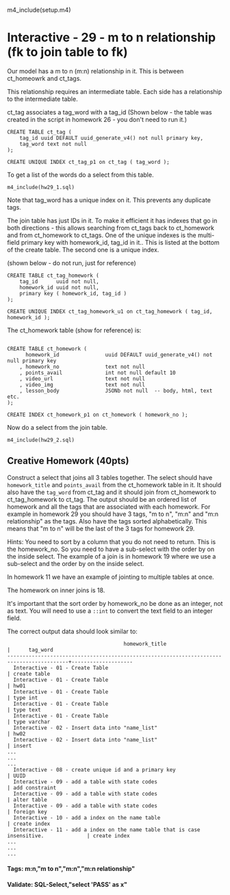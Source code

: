 
m4_include(setup.m4)

# Interactive - 29 - m to n relationship				(fk to join table to fk)

Our model has a m to n (m:n) relationship in it.  This is between ct_homeowrk
and ct_tags.

This relationship requires an intermediate table.  Each side has a relationship
to the intermediate table.


ct_tag associates a tag_word with a tag_id  (Shown below - the table was created
in the script in homework 26 - you don't need to run it.)

```
CREATE TABLE ct_tag ( 
	tag_id uuid DEFAULT uuid_generate_v4() not null primary key,
	tag_word text not null
);

CREATE UNIQUE INDEX ct_tag_p1 on ct_tag ( tag_word );
```

To get  a list of the words do a select from this table.

```
m4_include(hw29_1.sql)
```

Note that tag_word has a unique index on it.  This prevents any duplicate tags.

The join table has just IDs in it.   To make it efficient it has indexes that
go in both directions - this allows searching from ct_tags back to ct_homework
and from ct_homework to ct_tags.    One of the unique indexes is the multi-field
primary key with homework_id, tag_id in it..   This is listed at the bottom
of the create table.  The second one is a unique index.

(shown below - do not run, just for reference)

```
CREATE TABLE ct_tag_homework ( 
	tag_id 		uuid not null,
	homework_id uuid not null,
	primary key ( homework_id, tag_id )
);

CREATE UNIQUE INDEX ct_tag_homework_u1 on ct_tag_homework ( tag_id, homework_id );
```

The ct_homework table (show for reference) is:


```

CREATE TABLE ct_homework (
	  homework_id				uuid DEFAULT uuid_generate_v4() not null primary key
	, homework_no				text not null
	, points_avail				int not null default 10
	, video_url					text not null
	, video_img					text not null
	, lesson_body 				JSONb not null 	-- body, html, text etc.
);

CREATE INDEX ct_homework_p1 on ct_homework ( homework_no );
```


Now do a select from the join table.


```
m4_include(hw29_2.sql)
```

## Creative Homework (40pts)

Construct a select that joins all 3 tables together.  The select should have
`homework_title` and `points_avail` from the ct_homework table in it.
It should also have the `tag_word`  from ct_tag and it should join from
ct_homework to ct_tag_homework to ct_tag.   The output should be an ordered
list of homework and all the tags that are associated with each homework.
For example in homework 29 you should have 3 tags, "m to n", "m:n" and
"m:n relationship" as the tags.    Also have the tags sorted alphabetically.
This means that "m to n" will be the last of the 3 tags for homework 29.

Hints:  You need to sort by a column that you do not need to return.
This is the homework_no.   So you need to have a sub-select with
the order by on the inside select.
The example of a join is in homework 19 where we use a sub-select and
the order by on the inside select.

In homework 11 we have an example of jointing to multiple tables at
once.

The homework on inner joins is 18.

It's important that the sort order by homework_no be done as an
integer, not as text.  You will need to use a `::int` to convert
the text field to an integer field.

The correct output data should look similar to:

```
                                      homework_title                                      |      tag_word      
------------------------------------------------------------------------------------------+--------------------
  Interactive - 01 - Create Table                                                         | create table
  Interactive - 01 - Create Table                                                         | hw01
  Interactive - 01 - Create Table                                                         | type int
  Interactive - 01 - Create Table                                                         | type text
  Interactive - 01 - Create Table                                                         | type varchar
  Interactive - 02 - Insert data into "name_list"                                         | hw02
  Interactive - 02 - Insert data into "name_list"                                         | insert
...
...
...
  Interactive - 08 - create unique id and a primary key                                   | UUID
  Interactive - 09 - add a table with state codes                                         | add constraint
  Interactive - 09 - add a table with state codes                                         | alter table
  Interactive - 09 - add a table with state codes                                         | foreign key
  Interactive - 10 - add a index on the name table                                        | create index
  Interactive - 11 - add a index on the name table that is case insensitive.              | create index
...
...
...

```










#### Tags: m:n,"m to n","m:n","m:n relationship"

#### Validate: SQL-Select,"select 'PASS' as x"
